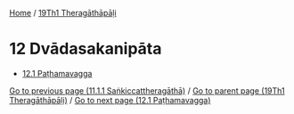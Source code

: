 
[Home](/) / [19Th1 Theragāthāpāḷi](../19Th1.md)

# 12 Dvādasakanipāta

* [12.1 Paṭhamavagga](12/12.1.md)

[Go to previous page (11.1.1 Saṅkiccattheragāthā)](11/11.1/11.1.1.md) / [Go to parent page (19Th1 Theragāthāpāḷi)](0.md) / [Go to next page (12.1 Paṭhamavagga)](12/12.1.md)


